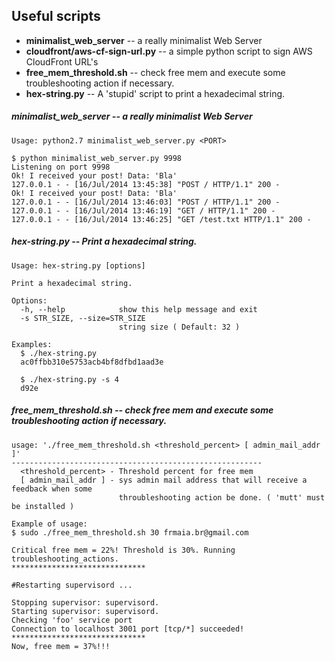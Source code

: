 ## Useful scripts

- **minimalist_web_server** -- a really minimalist Web Server
- **cloudfront/aws-cf-sign-url.py** -- a simple python script to sign AWS CloudFront URL's 
- **free_mem_threshold.sh** -- check free mem and execute some troubleshooting action if necessary.
- **hex-string.py** -- A 'stupid' script to print a hexadecimal string.



##### minimalist_web_server -- a really minimalist Web Server
```
Usage: python2.7 minimalist_web_server.py <PORT>

$ python minimalist_web_server.py 9998
Listening on port 9998 
Ok! I received your post! Data: 'Bla'
127.0.0.1 - - [16/Jul/2014 13:45:38] "POST / HTTP/1.1" 200 -
Ok! I received your post! Data: 'Bla'
127.0.0.1 - - [16/Jul/2014 13:46:03] "POST / HTTP/1.1" 200 -
127.0.0.1 - - [16/Jul/2014 13:46:19] "GET / HTTP/1.1" 200 -
127.0.0.1 - - [16/Jul/2014 13:46:25] "GET /test.txt HTTP/1.1" 200 -

```


##### hex-string.py -- Print a hexadecimal string.


```
Usage: hex-string.py [options]

Print a hexadecimal string.

Options:
  -h, --help            show this help message and exit
  -s STR_SIZE, --size=STR_SIZE
                        string size ( Default: 32 )
                        
Examples:
  $ ./hex-string.py 
  ac0ffbb310e5753acb4bf8dfbd1aad3e
  
  $ ./hex-string.py -s 4
  d92e
```

##### free_mem_threshold.sh -- check free mem and execute some troubleshooting action if necessary.


```
usage: './free_mem_threshold.sh <threshold_percent> [ admin_mail_addr ]'
--------------------------------------------------------
  <threshold_percent> - Threshold percent for free mem
  [ admin_mail_addr ] - sys admin mail address that will receive a feedback when some 
                        throubleshooting action be done. ( 'mutt' must be installed )

Example of usage:
$ sudo ./free_mem_threshold.sh 30 frmaia.br@gmail.com

Critical free mem = 22%! Threshold is 30%. Running troubleshooting_actions.
******************************

#Restarting supervisord ...

Stopping supervisor: supervisord.
Starting supervisor: supervisord.
Checking 'foo' service port
Connection to localhost 3001 port [tcp/*] succeeded!
******************************
Now, free mem = 37%!!!

```
